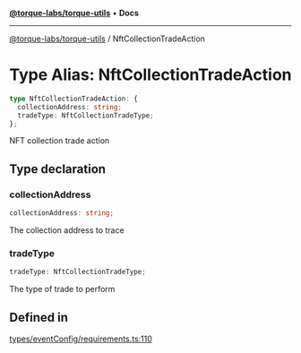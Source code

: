 [**@torque-labs/torque-utils**](../README.md) • **Docs**

***

[@torque-labs/torque-utils](../README.md) / NftCollectionTradeAction

# Type Alias: NftCollectionTradeAction

```ts
type NftCollectionTradeAction: {
  collectionAddress: string;
  tradeType: NftCollectionTradeType;
};
```

NFT collection trade action

## Type declaration

### collectionAddress

```ts
collectionAddress: string;
```

The collection address to trace

### tradeType

```ts
tradeType: NftCollectionTradeType;
```

The type of trade to perform

## Defined in

[types/eventConfig/requirements.ts:110](https://github.com/torque-labs/torque-utils/blob/fcba00c7b8994c0932484e8f489988b91291c603/types/eventConfig/requirements.ts#L110)

